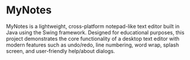 # MyNotes
MyNotes is a lightweight, cross-platform notepad-like text editor built in Java using the Swing framework. Designed for educational purposes, this project demonstrates the core functionality of a desktop text editor with modern features such as undo/redo, line numbering, word wrap, splash screen, and user-friendly help/about dialogs.
